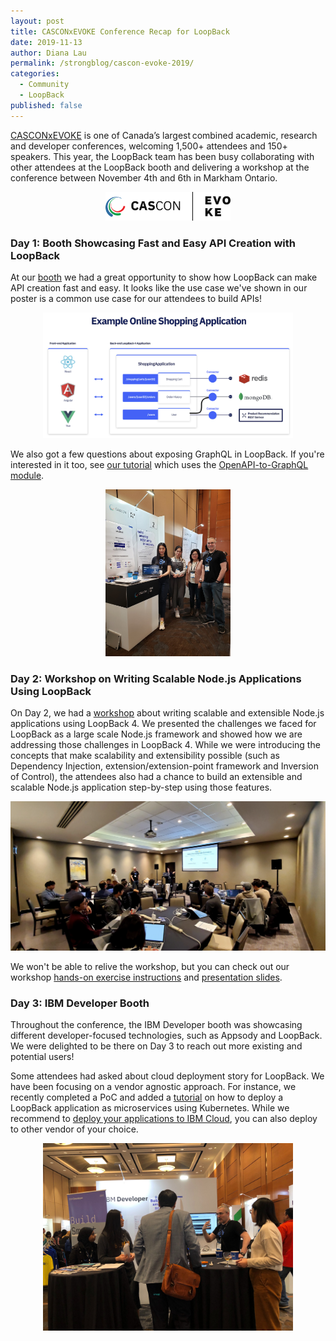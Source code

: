 ```yaml
---
layout: post
title: CASCONxEVOKE Conference Recap for LoopBack
date: 2019-11-13
author: Diana Lau
permalink: /strongblog/cascon-evoke-2019/
categories:
  - Community
  - LoopBack
published: false
---
```


[CASCONxEVOKE](https://www-01.ibm.com/ibm/cas/cascon/) is one of Canada’s largest combined academic, research and developer conferences, welcoming 1,500+ attendees and 150+ speakers. This year, the LoopBack team has been busy collaborating with other attendees at the LoopBack booth and delivering a workshop at the conference between November 4th and 6th in Markham Ontario.

<!--more-->

<p style='text-align:center'>
  <img src='../blog-assets/2019/11/casconxevoke_logo.png' alt='CASCONxEVOKE logo' width=200>
</p>

### Day 1: Booth Showcasing Fast and Easy API Creation with LoopBack 

At our [booth](https://pheedloop.com/cascon/site/sessions/?id=DugCzZ) we had a great opportunity to show how LoopBack can make API creation fast and easy. It looks like the use case we've shown in our poster is a common use case for our attendees to build APIs! 

<p style='text-align:center'>
  <img src='../blog-assets/2019/11/shopping-app-usecase.png' alt='shopping app example' width=400>
</p>

We also got a few questions about exposing GraphQL in LoopBack. If you're interested in it too, see [our tutorial](https://loopback.io/doc/en/lb4/exposing-graphql-apis.html) which uses the [OpenAPI-to-GraphQL module](https://loopback.io/openapi-to-graphql.html). 

<p style='text-align:center'>
  <img src='../blog-assets/2019/11/loopback-poster-casconevoke1.jpg' alt='event photo for booth' width=200>
</p>


### Day 2: Workshop on Writing Scalable Node.js Applications Using LoopBack

On Day 2, we had a [workshop](https://pheedloop.com/cascon/site/sessions/?id=OhNsKW) about writing scalable and extensible Node.js applications using LoopBack 4. We presented the challenges we faced for LoopBack as a large scale Node.js framework and showed how we are addressing those challenges in LoopBack 4. While we were introducing the concepts that make scalability and extensibility possible (such as Dependency Injection, extension/extension-point framework and Inversion of Control), the attendees also had a chance to build an extensible and scalable Node.js application step-by-step using those features. 

![workshop photo](../blog-assets/2019/11/loopback-workshop-casconxevoke.png)

We won't be able to relive the workshop, but you can check out our workshop [hands-on exercise instructions](https://github.com/strongloop/cascon2019) and [presentation slides](https://github.com/strongloop/cascon2019/blob/master/2019cascon-workshop-presentation-pdf.pdf).

### Day 3: IBM Developer Booth

Throughout the conference, the IBM Developer booth was showcasing different developer-focused technologies, such as Appsody and LoopBack. We were delighted to be there on Day 3 to reach out more existing and potential users!

Some attendees had asked about cloud deployment story for LoopBack. We have been focusing on a vendor agnostic approach. For instance, we recently completed a PoC and added a [tutorial](https://github.com/strongloop/loopback4-example-shopping/tree/master/kubernetes) on how to deploy a LoopBack application as microservices using Kubernetes. While we recommend to [deploy your applications to IBM Cloud](https://github.com/strongloop/loopback4-example-shopping/blob/master/kubernetes/docs/deploy-to-ibmcloud.md), you can also deploy to other vendor of your choice.

<p style='text-align:center'>
  <img src='../blog-assets/2019/11/loopback-ibmdeveloperbooth.jpg' alt='IBM Developer booth picture' width=400>
</p>
